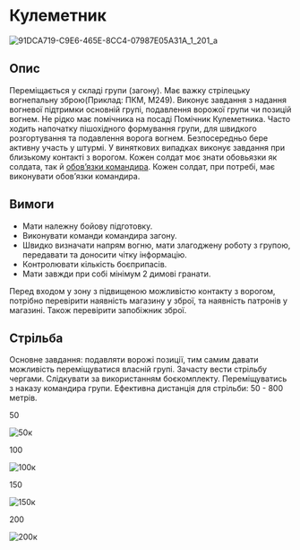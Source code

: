 # Кулеметник

![91DCA719-C9E6-465E-8CC4-07987E05A31A_1_201_a](https://github.com/vsrJaguar/Materials/assets/83435477/00a3bb44-41c7-493f-b970-5512422881de)

## Опис 
Переміщається у складі групи (загону). Має важку стрілецьку вогнепальну зброю(Приклад: ПКМ, М249). Виконує завдання з надання вогневої підтримки основній групі, подавлення ворожої групи чи позицій вогнем. Не рідко має помічника на посаді Помічник Кулеметника. Часто ходить напочатку пішохідного формування групи, для швидкого розгортування та подавлення ворога вогнем.   Безпосередньо бере активну участь у штурмі. У виняткових випадках виконує завдання при близькому контакті з ворогом. Кожен солдат моє знати обовьязки як солдата, так й [обовʼязки командира]([url](https://github.com/vsrJaguar/Materials/blob/main/%D0%A0%D0%BE%D0%BB%D1%96/%D0%9E%D0%B1%D0%BE%D0%B2'%D1%8F%D0%B7%D0%BA%D0%B8/%D0%9E%D0%B1%D0%BE%D0%B2%CA%BC%D1%8F%D0%B7%D0%BA%D0%B8%20%D0%BA%D0%BE%D0%BC%D0%B0%D0%BD%D0%B4%D0%B8%D1%80%D0%B0.md)). Кожен солдат, при потребі, має виконувати обовʼязки командира.

## Вимоги
 - Мати належну бойову підготовку.
 - Виконувати команди командира загону.
 - Швидко визначати напрям вогню, мати злагоджену роботу з групою, передавати та доносити чітку інформацію.
 - Контролювати кількість боєприпасів.
 - Мати завжди при собі мінімум 2 димові гранати.
   
Перед  входом у зону з підвищеною можливістю контакту з ворогом, потрібно перевірити наявність магазину у зброї, та наявність патронів у магазині. Також перевірити запобіжник зброї.

## Стрільба
Основне завдання: подавляти ворожі позиції, тим самим давати можливість переміщуватися власній групі. Зачасту вести стрільбу чергами. Слідкувати за використанням боєкомплекту. Переміщуватись з наказу командира групи. Ефективна дистанція для стрільби: 50 - 800 метрів.  

50

![50к](https://github.com/vsrJaguar/Materials/assets/83435477/aebab86a-7c95-4e93-a4c1-5338b80c420c)

100

![100к](https://github.com/vsrJaguar/Materials/assets/83435477/7b3296c5-d769-4d93-bb86-831505d6daf7)

150

![150к](https://github.com/vsrJaguar/Materials/assets/83435477/f3fb1ac7-d014-46cf-9086-bde1126644b1)

200

![200к](https://github.com/vsrJaguar/Materials/assets/83435477/9d5a96ac-e9e3-4654-919e-605488d9667d)








